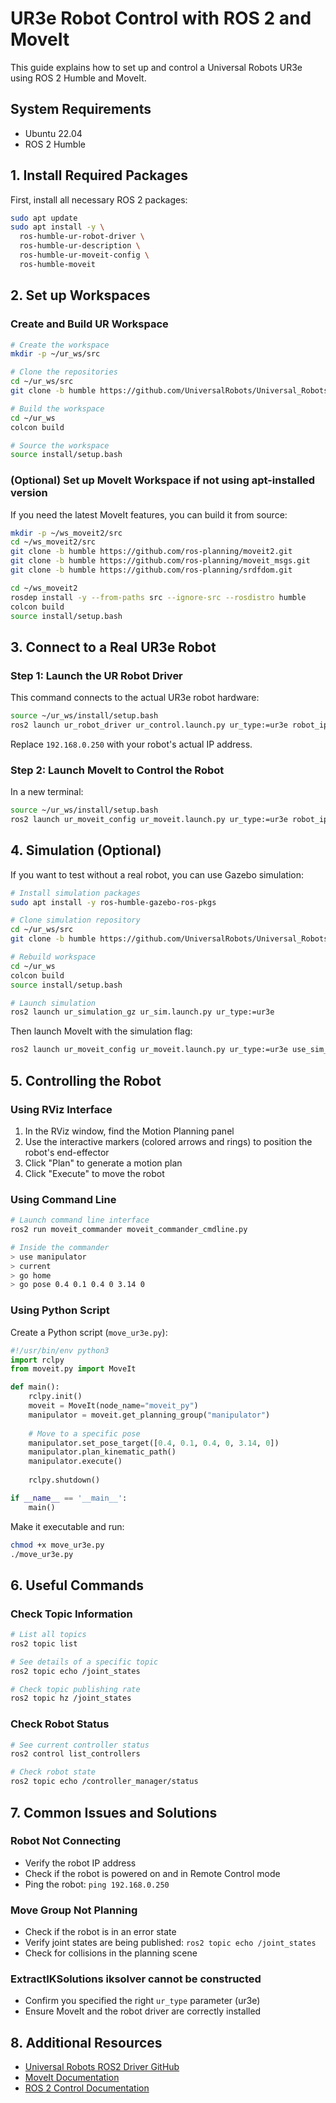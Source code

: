# UR3e Robot Control with ROS 2 and MoveIt

This guide explains how to set up and control a Universal Robots UR3e using ROS 2 Humble and MoveIt.

## System Requirements

- Ubuntu 22.04
- ROS 2 Humble

## 1. Install Required Packages

First, install all necessary ROS 2 packages:

```bash
sudo apt update
sudo apt install -y \
  ros-humble-ur-robot-driver \
  ros-humble-ur-description \
  ros-humble-ur-moveit-config \
  ros-humble-moveit
```

## 2. Set up Workspaces

### Create and Build UR Workspace

```bash
# Create the workspace
mkdir -p ~/ur_ws/src

# Clone the repositories
cd ~/ur_ws/src
git clone -b humble https://github.com/UniversalRobots/Universal_Robots_ROS2_Driver.git

# Build the workspace
cd ~/ur_ws
colcon build

# Source the workspace
source install/setup.bash
```

### (Optional) Set up MoveIt Workspace if not using apt-installed version

If you need the latest MoveIt features, you can build it from source:

```bash
mkdir -p ~/ws_moveit2/src
cd ~/ws_moveit2/src
git clone -b humble https://github.com/ros-planning/moveit2.git
git clone -b humble https://github.com/ros-planning/moveit_msgs.git
git clone -b humble https://github.com/ros-planning/srdfdom.git

cd ~/ws_moveit2
rosdep install -y --from-paths src --ignore-src --rosdistro humble
colcon build
source install/setup.bash
```

## 3. Connect to a Real UR3e Robot

### Step 1: Launch the UR Robot Driver

This command connects to the actual UR3e robot hardware:

```bash
source ~/ur_ws/install/setup.bash
ros2 launch ur_robot_driver ur_control.launch.py ur_type:=ur3e robot_ip:=192.168.0.250 launch_rviz:=false
```

Replace `192.168.0.250` with your robot's actual IP address.

### Step 2: Launch MoveIt to Control the Robot

In a new terminal:

```bash
source ~/ur_ws/install/setup.bash
ros2 launch ur_moveit_config ur_moveit.launch.py ur_type:=ur3e robot_ip:=192.168.0.250
```

## 4. Simulation (Optional)

If you want to test without a real robot, you can use Gazebo simulation:

```bash
# Install simulation packages
sudo apt install -y ros-humble-gazebo-ros-pkgs

# Clone simulation repository
cd ~/ur_ws/src
git clone -b humble https://github.com/UniversalRobots/Universal_Robots_ROS2_GZ_Simulation.git

# Rebuild workspace
cd ~/ur_ws
colcon build
source install/setup.bash

# Launch simulation
ros2 launch ur_simulation_gz ur_sim.launch.py ur_type:=ur3e
```

Then launch MoveIt with the simulation flag:

```bash
ros2 launch ur_moveit_config ur_moveit.launch.py ur_type:=ur3e use_sim_time:=true
```

## 5. Controlling the Robot

### Using RViz Interface

1. In the RViz window, find the Motion Planning panel
2. Use the interactive markers (colored arrows and rings) to position the robot's end-effector
3. Click "Plan" to generate a motion plan
4. Click "Execute" to move the robot

### Using Command Line

```bash
# Launch command line interface
ros2 run moveit_commander moveit_commander_cmdline.py

# Inside the commander
> use manipulator
> current
> go home
> go pose 0.4 0.1 0.4 0 3.14 0
```

### Using Python Script

Create a Python script (`move_ur3e.py`):

```python
#!/usr/bin/env python3
import rclpy
from moveit.py import MoveIt

def main():
    rclpy.init()
    moveit = MoveIt(node_name="moveit_py")
    manipulator = moveit.get_planning_group("manipulator")
    
    # Move to a specific pose
    manipulator.set_pose_target([0.4, 0.1, 0.4, 0, 3.14, 0])
    manipulator.plan_kinematic_path()
    manipulator.execute()
    
    rclpy.shutdown()

if __name__ == '__main__':
    main()
```

Make it executable and run:

```bash
chmod +x move_ur3e.py
./move_ur3e.py
```

## 6. Useful Commands

### Check Topic Information

```bash
# List all topics
ros2 topic list

# See details of a specific topic
ros2 topic echo /joint_states

# Check topic publishing rate
ros2 topic hz /joint_states
```

### Check Robot Status

```bash
# See current controller status
ros2 control list_controllers

# Check robot state
ros2 topic echo /controller_manager/status
```

## 7. Common Issues and Solutions

### Robot Not Connecting
- Verify the robot IP address
- Check if the robot is powered on and in Remote Control mode
- Ping the robot: `ping 192.168.0.250`

### Move Group Not Planning
- Check if the robot is in an error state
- Verify joint states are being published: `ros2 topic echo /joint_states`
- Check for collisions in the planning scene

### ExtractIKSolutions iksolver cannot be constructed
- Confirm you specified the right `ur_type` parameter (ur3e)
- Ensure MoveIt and the robot driver are correctly installed

## 8. Additional Resources

- [Universal Robots ROS2 Driver GitHub](https://github.com/UniversalRobots/Universal_Robots_ROS2_Driver)
- [MoveIt Documentation](https://moveit.picknik.ai/humble/index.html)
- [ROS 2 Control Documentation](https://control.ros.org/humble/index.html)
